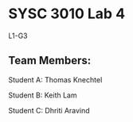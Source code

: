 # SYSC 3010 Lab 4
L1-G3

## Team Members:
Student A: Thomas Knechtel

Student B: Keith Lam

Student C: Dhriti Aravind

